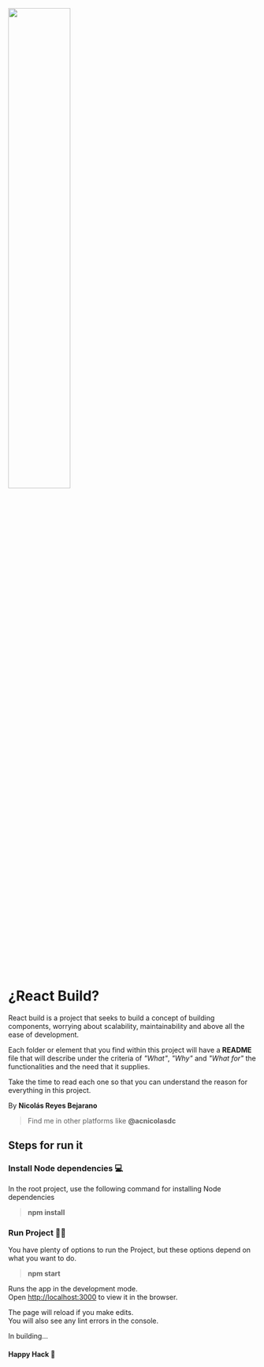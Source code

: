 <div style='width=100%'>
<img src='https://lh4.googleusercontent.com/JVwKbr-1RdEShf1waKRTVJ1M2ORFW5J7FvVyK0MW6v-Do-o7VPozzuSoPYBuyRaHWkwF8KNqoJCk1Q=w1324-h902' width='50%'/>
<div>


# ¿React Build?

React build is a project that seeks to build a concept of building components, worrying about scalability, maintainability and above all the ease of development.

Each folder or element that you find within this project will have a **README** file that will describe under the criteria of *"What"*, *"Why"* and *"What for"* the functionalities and the need that it supplies.

Take the time to read each one so that you can understand the reason for everything in this project.


By **Nicolás Reyes Bejarano**

> Find me in other platforms like **@acnicolasdc**

## Steps for run it

### Install Node dependencies 💻

In the root project, use the following command for installing Node dependencies

> **npm install**


### Run Project 🚨🚨

You have plenty of options to run the Project, but these options depend on what you want to do.

> **npm start**

Runs the app in the development mode.<br />
Open [http://localhost:3000](http://localhost:3000) to view it in the browser.

The page will reload if you make edits.<br />
You will also see any lint errors in the console.


In building...


#### **Happy Hack 🤘**
